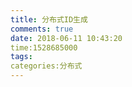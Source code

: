 ```yaml
---
title: 分布式ID生成
comments: true
date: 2018-06-11 10:43:20
time:1528685000
tags:
categories:分布式
---
```




